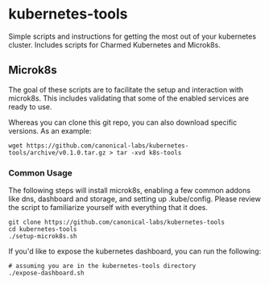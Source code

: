 # kubernetes-tools

Simple scripts and instructions for getting the most out of your kubernetes cluster. Includes scripts for Charmed Kubernetes and Microk8s.

## Microk8s

The goal of these scripts are to facilitate the setup and interaction with microk8s. This includes validating that some of the enabled services are ready to use.

Whereas you can clone this git repo, you can also download specific versions. As an example:

```
wget https://github.com/canonical-labs/kubernetes-tools/archive/v0.1.0.tar.gz > tar -xvd k8s-tools
```

### Common Usage

The following steps will install microk8s, enabling a few common addons like dns, dashboard and storage, and setting up .kube/config. Please review the script to familiarize yourself with everything that it does.

```
git clone https://github.com/canonical-labs/kubernetes-tools
cd kubernetes-tools
./setup-microk8s.sh
```

If you'd like to expose the kubernetes dashboard, you can run the following:

```
# assuming you are in the kubernetes-tools directory
./expose-dashboard.sh
```
